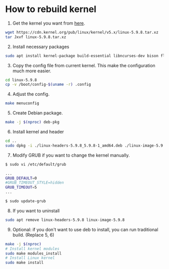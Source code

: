 # How to rebuild kernel

1. Get the kernel you want from [here](https://cdn.kernel.org/pub/linux/kernel/).

```bash
wget https://cdn.kernel.org/pub/linux/kernel/v5.x/linux-5.9.8.tar.xz
tar Jxvf linux-5.9.8.tar.xz
```

2. Install necessary packages

```bash
sudo apt install kernel-package build-essential libncurses-dev bison flex libssl-dev libelf-dev
```

3. Copy the config file from current kernel. This make the configuration much more easier.

```bash
cd linux-5.9.8
cp -v /boot/config-$(uname -r) .config
```

4. Adjust the config.

```bash
make menuconfig
```

5. Create Debian package.

```bash
make -j $(nproc) deb-pkg
```

6. Install kernel and header

```bash
cd ..
sudo dpkg -i ./linux-headers-5.9.8_5.9.8-1_amd64.deb ./linux-image-5.9.8_5.9.8-1_amd64.deb
```

7. Modify GRUB if you want to change the kernel manually.

```bash
$ sudo vi /etc/default/grub

...
GRUB_DEFAULT=0
#GRUB_TIMEOUT_STYLE=hidden
GRUB_TIMEOUT=5
...

$ sudo update-grub
```

8. If you want to uninstall

```bash
sudo apt remove linux-headers-5.9.8 linux-image-5.9.8
```

9. Optional: if you don't want to use deb to install, you can run traditional build. (Replace 5, 6)

```bash
make -j $(nproc)
# Install kernel modules
sudo make modules_install
# Install Linux kernel 
sudo make install
```

